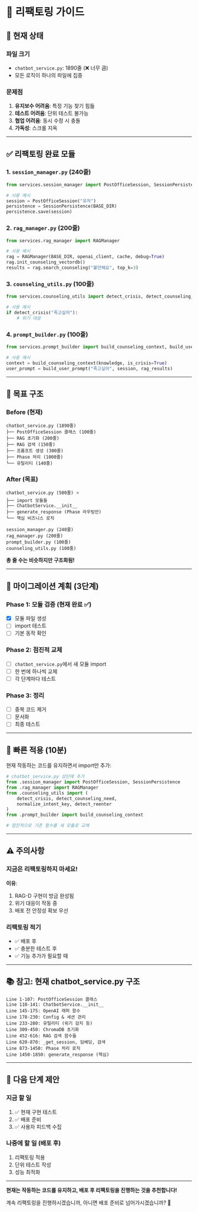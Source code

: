 # 🔧 리팩토링 가이드

## 📌 현재 상태

### 파일 크기
- `chatbot_service.py`: 1890줄 (❌ 너무 큼)
- 모든 로직이 하나의 파일에 집중

### 문제점
1. **유지보수 어려움**: 특정 기능 찾기 힘듦
2. **테스트 어려움**: 단위 테스트 불가능
3. **협업 어려움**: 동시 수정 시 충돌
4. **가독성**: 스크롤 지옥

---

## ✅ 리팩토링 완료 모듈

### 1. `session_manager.py` (240줄)
```python
from services.session_manager import PostOfficeSession, SessionPersistence

# 사용 예시
session = PostOfficeSession("유저")
persistence = SessionPersistence(BASE_DIR)
persistence.save(session)
```

### 2. `rag_manager.py` (200줄)
```python
from services.rag_manager import RAGManager

# 사용 예시
rag = RAGManager(BASE_DIR, openai_client, cache, debug=True)
rag.init_counseling_vectordb()
results = rag.search_counseling("불안해요", top_k=3)
```

### 3. `counseling_utils.py` (100줄)
```python
from services.counseling_utils import detect_crisis, detect_counseling_need

# 사용 예시
if detect_crisis("죽고싶어"):
    # 위기 대응
```

### 4. `prompt_builder.py` (100줄)
```python
from services.prompt_builder import build_counseling_context, build_user_prompt

# 사용 예시
context = build_counseling_context(knowledge, is_crisis=True)
user_prompt = build_user_prompt("죽고싶어", session, rag_results)
```

---

## 🎯 목표 구조

### Before (현재)
```
chatbot_service.py (1890줄)
├── PostOfficeSession 클래스 (100줄)
├── RAG 초기화 (200줄)
├── RAG 검색 (150줄)
├── 프롬프트 생성 (300줄)
├── Phase 처리 (1000줄)
└── 유틸리티 (140줄)
```

### After (목표)
```
chatbot_service.py (500줄) ⭐
├── import 모듈들
├── ChatbotService.__init__
├── generate_response (Phase 라우팅만)
└── 핵심 비즈니스 로직

session_manager.py (240줄)
rag_manager.py (200줄)
prompt_builder.py (100줄)
counseling_utils.py (100줄)
```

**총 줄 수는 비슷하지만 구조화됨!**

---

## 🚀 마이그레이션 계획 (3단계)

### Phase 1: 모듈 검증 (현재 완료 ✅)
- [x] 모듈 파일 생성
- [ ] import 테스트
- [ ] 기본 동작 확인

### Phase 2: 점진적 교체
- [ ] `chatbot_service.py`에서 새 모듈 import
- [ ] 한 번에 하나씩 교체
- [ ] 각 단계마다 테스트

### Phase 3: 정리
- [ ] 중복 코드 제거
- [ ] 문서화
- [ ] 최종 테스트

---

## 🔧 빠른 적용 (10분)

현재 작동하는 코드를 유지하면서 import만 추가:

```python
# chatbot_service.py 상단에 추가
from .session_manager import PostOfficeSession, SessionPersistence
from .rag_manager import RAGManager
from .counseling_utils import (
    detect_crisis, detect_counseling_need,
    normalize_intent_key, detect_reenter
)
from .prompt_builder import build_counseling_context

# 점진적으로 기존 함수를 새 모듈로 교체
```

---

## ⚠️ 주의사항

### 지금은 리팩토링하지 마세요!

**이유**:
1. RAG-D 구현이 방금 완성됨
2. 위기 대응이 작동 중
3. 배포 전 안정성 확보 우선

### 리팩토링 적기

- ✅ 배포 후
- ✅ 충분한 테스트 후
- ✅ 기능 추가가 필요할 때

---

## 📚 참고: 현재 chatbot_service.py 구조

```
Line 1-107: PostOfficeSession 클래스
Line 110-141: ChatbotService.__init__
Line 145-175: OpenAI 래퍼 함수
Line 178-230: Config & 세션 관리
Line 233-280: 유틸리티 (위기 감지 등)
Line 309-450: ChromaDB 초기화
Line 452-616: RAG 검색 함수들
Line 620-870: _get_session, 임베딩, 검색
Line 873-1450: Phase 처리 로직
Line 1450-1850: generate_response (핵심)
```

---

## 🎯 다음 단계 제안

### 지금 할 일
1. ✅ 현재 구현 테스트
2. ✅ 배포 준비
3. ✅ 사용자 피드백 수집

### 나중에 할 일 (배포 후)
1. 리팩토링 적용
2. 단위 테스트 작성
3. 성능 최적화

---

**현재는 작동하는 코드를 유지하고, 배포 후 리팩토링을 진행하는 것을 추천합니다!**

계속 리팩토링을 진행하시겠습니까, 아니면 배포 준비로 넘어가시겠습니까? 🚀
